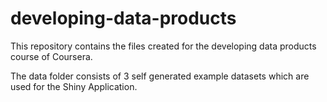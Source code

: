 # developing-data-products

This repository contains the files created for the developing data products course of Coursera.

The data folder consists of 3 self generated example datasets which are used for the Shiny Application.

